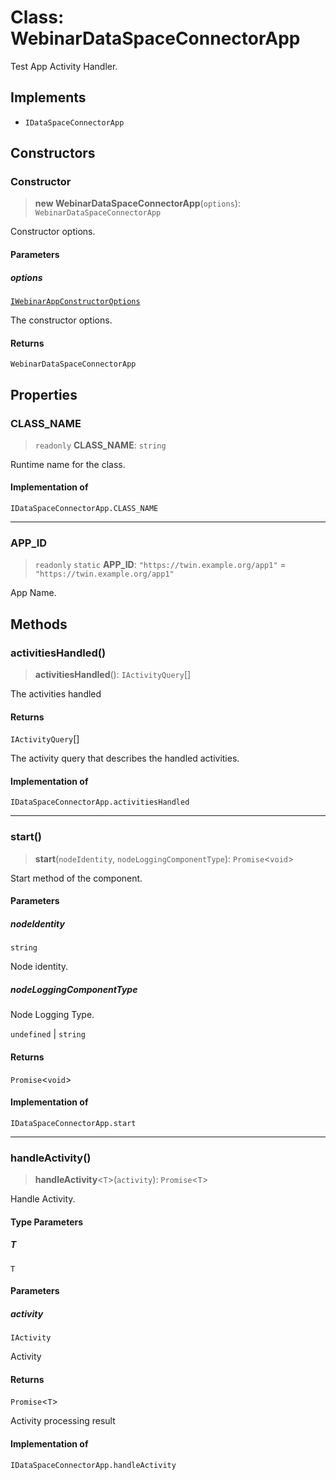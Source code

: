 # Class: WebinarDataSpaceConnectorApp

Test App Activity Handler.

## Implements

- `IDataSpaceConnectorApp`

## Constructors

### Constructor

> **new WebinarDataSpaceConnectorApp**(`options`): `WebinarDataSpaceConnectorApp`

Constructor options.

#### Parameters

##### options

[`IWebinarAppConstructorOptions`](../interfaces/IWebinarAppConstructorOptions.md)

The constructor options.

#### Returns

`WebinarDataSpaceConnectorApp`

## Properties

### CLASS_NAME

> `readonly` **CLASS_NAME**: `string`

Runtime name for the class.

#### Implementation of

`IDataSpaceConnectorApp.CLASS_NAME`

---

### APP_ID

> `readonly` `static` **APP_ID**: `"https://twin.example.org/app1"` = `"https://twin.example.org/app1"`

App Name.

## Methods

### activitiesHandled()

> **activitiesHandled**(): `IActivityQuery`[]

The activities handled

#### Returns

`IActivityQuery`[]

The activity query that describes the handled activities.

#### Implementation of

`IDataSpaceConnectorApp.activitiesHandled`

---

### start()

> **start**(`nodeIdentity`, `nodeLoggingComponentType`): `Promise`\<`void`\>

Start method of the component.

#### Parameters

##### nodeIdentity

`string`

Node identity.

##### nodeLoggingComponentType

Node Logging Type.

`undefined` | `string`

#### Returns

`Promise`\<`void`\>

#### Implementation of

`IDataSpaceConnectorApp.start`

---

### handleActivity()

> **handleActivity**\<`T`\>(`activity`): `Promise`\<`T`\>

Handle Activity.

#### Type Parameters

##### T

`T`

#### Parameters

##### activity

`IActivity`

Activity

#### Returns

`Promise`\<`T`\>

Activity processing result

#### Implementation of

`IDataSpaceConnectorApp.handleActivity`
